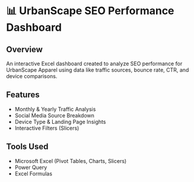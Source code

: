 # 📊 UrbanScape SEO Performance Dashboard

## Overview
An interactive Excel dashboard created to analyze SEO performance for UrbanScape Apparel using data like traffic sources, bounce rate, CTR, and device comparisons.

## Features
- Monthly & Yearly Traffic Analysis
- Social Media Source Breakdown
- Device Type & Landing Page Insights
- Interactive Filters (Slicers)

## Tools Used
- Microsoft Excel (Pivot Tables, Charts, Slicers)
- Power Query
- Excel Formulas
